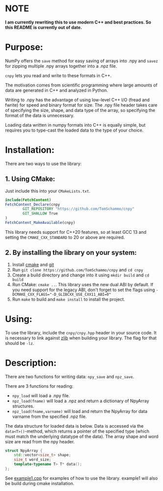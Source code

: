 # NOTE

**I am currently rewriting this to use modern C++ and best practices. So this README is currently out of date.**

# Purpose:

NumPy offers the `save` method for easy saving of arrays into .npy and `savez` for zipping multiple .npy arrays together
into a .npz file.

`cnpy` lets you read and write to these formats in C++.

The motivation comes from scientific programming where large amounts of data are generated in C++ and analyzed in
Python.

Writing to .npy has the advantage of using low-level C++ I/O (fread and fwrite) for speed and binary format for size.
The .npy file header takes care of specifying the size, shape, and data type of the array, so specifying the format of
the data is unnecessary.

Loading data written in numpy formats into C++ is equally simple, but requires you to type-cast the loaded data to the
type of your choice.

# Installation:

There are two ways to use the library:

## 1. Using CMake:

Just include this into your `CMakeLists.txt`.
```cmake
include(FetchContent)
FetchContent_Declare(cnpy
        GIT_REPOSITORY "https://github.com/TomSchammo/cnpy"
        GIT_SHALLOW True
)
FetchContent_MakeAvailable(cnpy)
```

This library needs support for C++20 features, so at least GCC 13 and setting the `CMAKE_CXX_STANDARD` to 20 or above are required.

## 2. By installing the library on your system:

1. Install [cmake](www.cmake.org) and [git](https://git-scm.com/)
2. Run `git clone https://github.com/TomSchammo/cnpy` and `cd cnpy`
3. Create a build directory and change into it using `mkdir build` and `cd build`
4. Run CMake: `cmake ..`. This library uses the new dual ABI by default. If you need support for the legacy ABI, don't forget to set the flags using `-DCMAKE_CXX_FLAGS="-D_GLIBCXX_USE_CXX11_ABI=0"`
5. Run `make` to build and `make install` to install the project.

# Using:

To use the library, include the `cnpy/cnpy.hpp` header in your source code.
It is necessary to link against [zlib](https://www.zlib.net/) when building your library.
The flag for that should be `-lz`.

# Description:

There are two functions for writing data: `npy_save` and `npz_save`.

There are 3 functions for reading:

- `npy_load` will load a .npy file.
- `npz_load(fname)` will load a .npz and return a dictionary of NpyArray structures.
- `npz_load(fname,varname)` will load and return the NpyArray for data varname from the specified .npz file.

The data structure for loaded data is below.
Data is accessed via the `data<T>()`-method, which returns a pointer of the specified type (which must match the
underlying datatype of the data).
The array shape and word size are read from the npy header.

```c++
struct NpyArray {
    std::vector<size_t> shape;
    size_t word_size;
    template<typename T> T* data();
};
```

See [example1.cpp](test/example1.cpp) for examples of how to use the library. example1 will also be build during cmake
installation.
